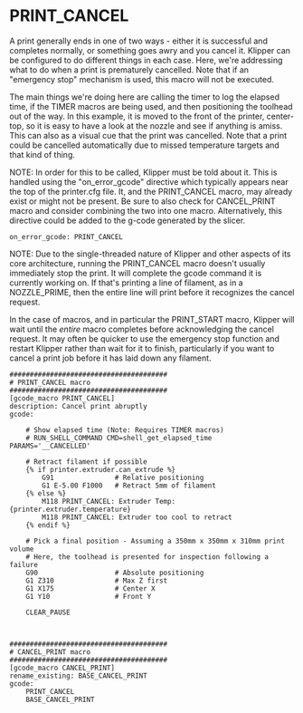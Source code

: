 # PRINT_CANCEL
A print generally ends in one of two ways - either it is successful and completes normally, or something goes awry and you cancel it. Klipper can be configured to do different things in each case.
Here, we're addressing what to do when a print is prematurely cancelled. Note that if an "emergency stop" mechanism is used, this macro will not be executed.

The main things we're doing here are calling the timer to log the elapsed time, if the TIMER macros are being used, and then positioning the toolhead out of the way. In this example, it is moved
to the front of the printer, center-top, so it is easy to have a look at the nozzle and see if anything is amiss. This can also as a visual cue that the print was cancelled. 
Note that a print could be cancelled automatically due to missed temperature targets and that kind of thing.

NOTE: In order for this to be called, Klipper must be told about it. This is handled using the "on_error_gcode" directive which typically appears near the top of the printer.cfg file. 
It, and the PRINT_CANCEL macro, may already exist or might not be present. Be sure to also check for CANCEL_PRINT macro and consider combining the two into one macro. 
Alternatively, this directive could be added to the g-code generated by the slicer.
``` 
on_error_gcode: PRINT_CANCEL
```
NOTE: Due to the single-threaded nature of Klipper and other aspects of its core architecture, running the PRINT_CANCEL macro doesn't usually immediately stop the print. It will complete the gcode 
command it is currently working on. If that's printing a line of filament, as in a NOZZLE_PRIME, then the entire line will print before it recognizes the cancel request. 

In the case of macros, and in particular the PRINT_START macro, Klipper will wait until the *entire* macro completes before acknowledging the cancel request. 
It may often be quicker to use the emergency stop function and restart Klipper rather than wait for it to finish, particularly if you want to cancel a print job before it has laid down any filament. 
```
#######################################
# PRINT_CANCEL macro
#######################################
[gcode_macro PRINT_CANCEL]
description: Cancel print abruptly
gcode:

    # Show elapsed time (Note: Requires TIMER macros)
    # RUN_SHELL_COMMAND CMD=shell_get_elapsed_time PARAMS='__CANCELLED'
    
    # Retract filament if possible
    {% if printer.extruder.can_extrude %}
        G91               # Relative positioning
        G1 E-5.00 F1000   # Retract 5mm of filament
    {% else %}
        M118 PRINT_CANCEL: Extruder Temp: {printer.extruder.temperature}
        M118 PRINT_CANCEL: Extruder too cool to retract
    {% endif %}

    # Pick a final position - Assuming a 350mm x 350mm x 310mm print volume
    # Here, the toolhead is presented for inspection following a failure
    G90                   # Absolute positioning
    G1 Z310               # Max Z first
    G1 X175               # Center X
    G1 Y10                # Front Y
    
    CLEAR_PAUSE



#######################################
# CANCEL_PRINT macro
#######################################
[gcode_macro CANCEL_PRINT]
rename_existing: BASE_CANCEL_PRINT
gcode:
    PRINT_CANCEL
    BASE_CANCEL_PRINT
```
